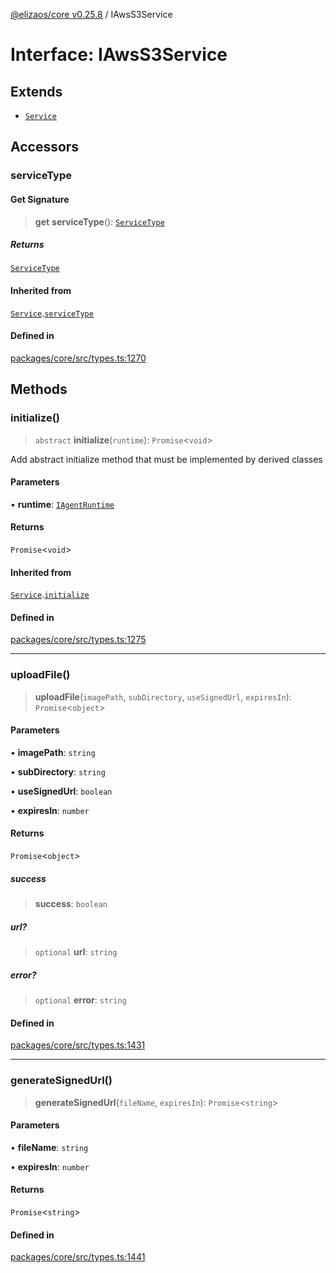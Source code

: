 [@elizaos/core v0.25.8](../index.md) / IAwsS3Service

# Interface: IAwsS3Service

## Extends

- [`Service`](../classes/Service.md)

## Accessors

### serviceType

#### Get Signature

> **get** **serviceType**(): [`ServiceType`](../enumerations/ServiceType.md)

##### Returns

[`ServiceType`](../enumerations/ServiceType.md)

#### Inherited from

[`Service`](../classes/Service.md).[`serviceType`](../classes/Service.md#serviceType-1)

#### Defined in

[packages/core/src/types.ts:1270](https://github.com/elizaOS/eliza/blob/main/packages/core/src/types.ts#L1270)

## Methods

### initialize()

> `abstract` **initialize**(`runtime`): `Promise`\<`void`\>

Add abstract initialize method that must be implemented by derived classes

#### Parameters

• **runtime**: [`IAgentRuntime`](IAgentRuntime.md)

#### Returns

`Promise`\<`void`\>

#### Inherited from

[`Service`](../classes/Service.md).[`initialize`](../classes/Service.md#initialize)

#### Defined in

[packages/core/src/types.ts:1275](https://github.com/elizaOS/eliza/blob/main/packages/core/src/types.ts#L1275)

***

### uploadFile()

> **uploadFile**(`imagePath`, `subDirectory`, `useSignedUrl`, `expiresIn`): `Promise`\<`object`\>

#### Parameters

• **imagePath**: `string`

• **subDirectory**: `string`

• **useSignedUrl**: `boolean`

• **expiresIn**: `number`

#### Returns

`Promise`\<`object`\>

##### success

> **success**: `boolean`

##### url?

> `optional` **url**: `string`

##### error?

> `optional` **error**: `string`

#### Defined in

[packages/core/src/types.ts:1431](https://github.com/elizaOS/eliza/blob/main/packages/core/src/types.ts#L1431)

***

### generateSignedUrl()

> **generateSignedUrl**(`fileName`, `expiresIn`): `Promise`\<`string`\>

#### Parameters

• **fileName**: `string`

• **expiresIn**: `number`

#### Returns

`Promise`\<`string`\>

#### Defined in

[packages/core/src/types.ts:1441](https://github.com/elizaOS/eliza/blob/main/packages/core/src/types.ts#L1441)
